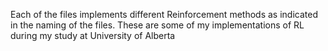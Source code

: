 Each of the files implements different Reinforcement methods as indicated in the naming of the files. These are some of my implementations of RL during my study at University of Alberta
